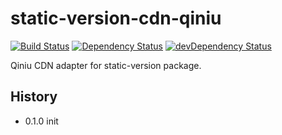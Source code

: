 # static-version-cdn-qiniu

[![Build Status](https://travis-ci.org/poppinlp/static-version-cdn-qiniu.png?branch=master)](https://travis-ci.org/poppinlp/static-version-cdn-qiniu)
[![Dependency Status](https://david-dm.org/poppinlp/static-version-cdn-qiniu.svg)](https://david-dm.org/poppinlp/static-version-cdn-qiniu)
[![devDependency Status](https://david-dm.org/poppinlp/static-version-cdn-qiniu/dev-status.svg)](https://david-dm.org/poppinlp/static-version-cdn-qiniu#info=devDependencies)

Qiniu CDN adapter for static-version package.

## History

- 0.1.0 init
